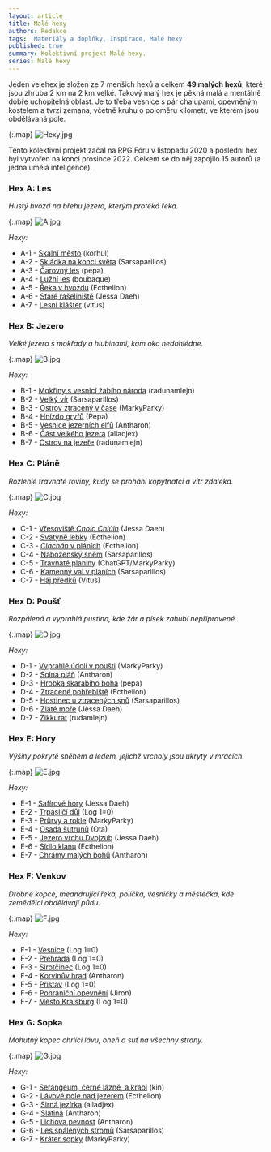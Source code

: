 ```yaml
---
layout: article
title: Malé hexy
authors: Redakce
tags: 'Materiály a doplňky, Inspirace, Malé hexy'
published: true
summary: Kolektivní projekt Malé hexy.
series: Malé hexy
---
```

Jeden velehex je složen ze 7 menších hexů a celkem **49 malých hexů**, které jsou zhruba 2 km na 2 km velké. Takový malý hex je pěkná malá a mentálně dobře uchopitelná oblast. Je to třeba vesnice s pár chalupami, opevněným kostelem a tvrzí zemana, včetně kruhu o poloměru kilometr, ve kterém jsou obdělávaná pole. 

{:.map}
![Hexy.jpg]({{site.baseurl}}/91/Hexy.jpg)

Tento kolektivní projekt začal na RPG Fóru v listopadu 2020 a poslední hex byl vytvořen na konci prosince 2022. Celkem se do něj zapojilo 15 autorů (a jedna umělá inteligence). 

### Hex A: Les 
_Hustý hvozd na břehu jezera, kterým protéká řeka._ 

{:.map}
![A.jpg]({{site.baseurl}}/91/A.jpg)

_Hexy:_
- A-1 - [Skalní město](https://drakkar.sk/82/male-hexy-a1-skalni-mesto.html) (korhul) 
- A-2 - [Skládka na konci světa](https://drakkar.sk/81/male-hexy-a2-skladka-na-konci-sveta.html ) (Sarsaparillos) 
- A-3 - [Čarovný les](https://drakkar.sk/81/male-hexy-a3-carovny-les.html ) (pepa) 
- A-4 - [Lužní les](https://drakkar.sk/80/male-hexy-a4-luzni-les.html ) (boubaque) 
- A-5 - [Řeka v hvozdu](https://drakkar.sk/81/male-hexy-a5-reka-v-hvozdu.html ) (Ecthelion) 
- A-6 - [Staré rašeliniště](https://drakkar.sk/82/male-hexy-a6-stare-raseliniste.html ) (Jessa Daeh) 
- A-7 - [Lesní klášter](https://drakkar.sk/81/male-hexy-a7-klaster-lesnich-bratri.html ) (vitus) 

### Hex B: Jezero 
_Velké jezero s mokřady a hlubinami, kam oko nedohlédne._ 

{:.map}
![B.jpg]({{site.baseurl}}/91/B.jpg)

_Hexy:_ 
- B-1 - [Mokřiny s vesnicí žabího národa](https://drakkar.sk/80/male-hexy-b1-mokriny-s-vesnici-zabiho-naroda.html ) (radunamlejn) 
- B-2 - [Velký vír](https://drakkar.sk/81/male-hexy-b2-velky-vir.html ) (Sarsaparillos) 
- B-3 - [Ostrov ztracený v čase](https://drakkar.sk/81/male-hexy-B3-ostrov-ztraceny-v-case.html ) (MarkyParky) 
- B-4 - [Hnízdo gryfů](https://drakkar.sk/80/male-hexy-b4-hnizdo-gryfu.html ) (Pepa) 
- B-5 - [Vesnice jezerních elfů](https://drakkar.sk/80/male-hexy-b5-dedina-jezernych-elfov.html ) (Antharon) 
- B-6 - [Část velkého jezera](https://drakkar.sk/80/male-hexy-b6-cast-velkeho-jezera.html ) (alladjex) 
- B-7 - [Ostrov na jezeře](https://drakkar.sk/80/male-hexy-b7-ostrov-na-jezere.html ) (radunamlejn) 

### Hex C: Pláně 
_Rozlehlé travnaté roviny, kudy se prohání kopytnatci a vítr zdaleka._ 

{:.map}
![C.jpg]({{site.baseurl}}/91/C.jpg)

_Hexy:_
- C-1 - [Vřesoviště _Cnoic Chiúin_](https://drakkar.sk/89/male-hexy-c1-vresoviste-cnoic-chiuin.html ) (Jessa Daeh) 
- C-2 - [Svatyně lebky](https://drakkar.sk/87/male-hexy-c2-svatyne-lebky.html ) (Ecthelion) 
- C-3 - [_Clachán_ v pláních](https://drakkar.sk/85/male-hexy-c3-clachan-v-planich.html ) (Ecthelion) 
- C-4 - [Náboženský sněm](https://drakkar.sk/89/male-hexy-c4-nabozensky-snem.html ) (Sarsaparillos) 
- C-5 - [Travnaté planiny](https://drakkar.sk/89/male-hexy-c5-travnate-planiny.html ) (ChatGPT/MarkyParky) 
- C-6 - [Kamenný val v pláních](https://drakkar.sk/89/male-hexy-c6-kamenny-val-v-planich.html ) (Sarsaparillos) 
- C-7 - [Háj předků](https://drakkar.sk/89/male-hexy-c7-haj-predku.html ) (Vitus) 

### Hex D: Poušť 
_Rozpálená a vyprahlá pustina, kde žár a písek zahubí nepřipravené._ 

{:.map}
![D.jpg]({{site.baseurl}}/91/D.jpg)

_Hexy:_
- D-1 - [Vyprahlé údolí v poušti](https://drakkar.sk/82/male-hexy-d1-stolova-hora-vodopana.html ) (MarkyParky) 
- D-2 - [Solná pláň](https://drakkar.sk/82/male-hexy-d2-mesto-stratenych-dusi.html ) (Antharon) 
- D-3 - [Hrobka skarabího boha](https://drakkar.sk/82/male-hexy-d3-hrobka-skarabiho-boha.html ) (pepa) 
- D-4 - [Ztracené pohřebiště](https://drakkar.sk/82/male-hexy-d4-ztracene-pohrebiste.html ) (Ecthelion) 
- D-5 - [Hostinec u ztracených snů](https://drakkar.sk/82/male-hexy-d5-hostinec-u-ztracenych-snu.html ) (Sarsaparillos) 
- D-6 - [Zlaté moře](https://drakkar.sk/82/male-hexy-d6-zlate-more.html ) (Jessa Daeh) 
- D-7 - [Zikkurat](https://drakkar.sk/82/male-hexy-d7-zikkurat.html ) (rudamlejn) 

### Hex E: Hory 
_Výšiny pokryté sněhem a ledem, jejichž vrcholy jsou ukryty v mracích._ 

{:.map}
![E.jpg]({{site.baseurl}}/91/E.jpg)

_Hexy:_
- E-1 - [Safírové hory](https://drakkar.sk/87/male-hexy-e1-safirove-hory-rubinova-udoli.html ) (Jessa Daeh) 
- E-2 - [Trpasličí důl](https://drakkar.sk/85/male-hexy-e2-trpaslici-dul.html ) (Log 1=0) 
- E-3 - [Průrvy a rokle](https://drakkar.sk/89/male-hexy-e3-krasove-jeskyne.html ) (MarkyParky) 
- E-4 - [Osada šutrunů](https://drakkar.sk/87/male-hexy-e4-osada-sutrunu.html ) (Ota) 
- E-5 - [Jezero vrchu Dvojzub](https://drakkar.sk/89/male-hexy-e5-proklete-jezero-hory-dvojzub.html ) (Jessa Daeh) 
- E-6 - [Sídlo klanu](https://drakkar.sk/85/male-hexy-e6-sidlo-klanu.html ) (Ecthelion) 
- E-7 - [Chrámy malých bohů](https://drakkar.sk/89/male-hexy-e7-chramy-malych-bohov.html ) (Antharon) 

### Hex F: Venkov 
_Drobné kopce, meandrující řeka, políčka, vesničky a městečka, kde zemědělci obdělávají půdu._ 

{:.map}
![F.jpg]({{site.baseurl}}/91/F.jpg)

_Hexy:_
- F-1 - [Vesnice](https://drakkar.sk/85/male-hexy-f1-vesnice.html ) (Log 1=0) 
- F-2 - [Přehrada](https://drakkar.sk/87/male-hexy-f2-prehrada.html ) (Log 1=0) 
- F-3 - [Sirotčinec](https://drakkar.sk/85/male-hexy-f3-sirotcinec.html ) (Log 1=0) 
- F-4 - [Korvinův hrad](https://drakkar.sk/87/male-hexy-f4-korvinov-kraj.html ) (Antharon) 
- F-5 - [Přístav](https://drakkar.sk/85/male-hexy-f5-pristav.html ) (Log 1=0) 
- F-6 - [Pohraniční opevnění](https://drakkar.sk/89/male-hexy-f6-pohranicni-opevneni.html ) (Jiron) 
- F-7 - [Město Kralsburg](https://drakkar.sk/85/male-hexy-f7-mesto-kralsburg.html ) (Log 1=0) 

### Hex G: Sopka 
_Mohutný kopec chrlící lávu, oheň a suť na všechny strany._ 

{:.map}
![G.jpg]({{site.baseurl}}/91/G.jpg)

_Hexy:_
- G-1 - [Serangeum, černé lázně, a krabi](https://drakkar.sk/80/male-hexy-g1-serangeum-cerne-lazne-a-krabi.html ) (kin) 
- G-2 - [Lávové pole nad jezerem](https://drakkar.sk/80/male-hexy-g2-lavove-pole-nad-jezerem.html ) (Ecthelion) 
- G-3 - [Sirná jezírka](https://drakkar.sk/80/male-hexy-g3-sirna-jezirka.html ) (alladjex) 
- G-4 - [Slatina](https://drakkar.sk/81/male-hexy-g4-jezibaba-a-bazilisek.html ) (Antharon) 
- G-5 - [Lichova pevnost](https://drakkar.sk/81/male-hexy-G5-lichova-pevnost.html ) (Antharon) 
- G-6 - [Les spálených stromů](https://drakkar.sk/80/male-hexy-g6-les-spalenych-stromu.html ) (Sarsaparillos) 
- G-7 - [Kráter sopky](https://drakkar.sk/80/male-hexy-g7-krater-sopky.html ) (MarkyParky)